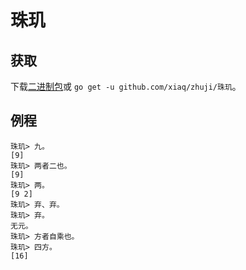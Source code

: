 # 珠玑

## 获取

下载[二进制包](http://dl.elvish.io/%e7%8f%a0%e7%8e%91)或 `go get -u github.com/xiaq/zhuji/珠玑`。

## 例程

```
珠玑> 九。
[9]
珠玑> 两者二也。
[9]
珠玑> 两。
[9 2]
珠玑> 弃、弃。
珠玑> 弃。
无元。
珠玑> 方者自乘也。
珠玑> 四方。
[16]
```
